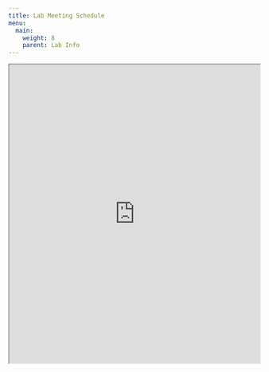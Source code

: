 ```yaml
---
title: Lab Meeting Schedule
menu:
  main:
    weight: 8
    parent: Lab Info
---
```


<iframe width="100%" height="600px" src="https://docs.google.com/spreadsheets/d/e/2PACX-1vRsWjRYwN4B5g0DcBZdQ4oqBRIyTpDRmRPIZOyZWbqXxxWB6aPa0Dp6kqyMtDD5q1TMMcd4S4oB7V1N/pubhtml?gid=0&amp;single=true&amp;widget=true&amp;headers=false"></iframe>